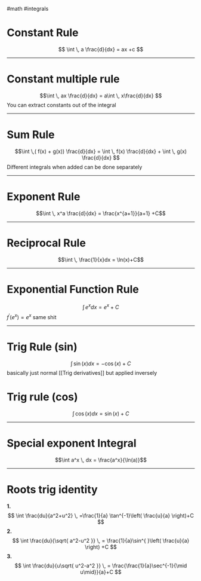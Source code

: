 #math #integrals 
# Constant Rule
$$ \int  \, a \frac{d}{dx} = ax +c $$

---

# Constant multiple rule
$$\int  \, ax \frac{d}{dx} = a\int  \, x\frac{d}{dx}  $$
You can extract constants out of the integral 

---
# Sum Rule
$$\int  \,( f(x) + g(x)) \frac{d}{dx} = \int  \, f(x) \frac{d}{dx} + \int  \, g(x) \frac{d}{dx}  $$
Different integrals when added can be done separately

---
# Exponent Rule
$$\int  \, x^a \frac{d}{dx} = \frac{x^{a+1}}{a+1} +C$$

---
# Reciprocal Rule
$$\int  \, \frac{1}{x}dx = \ln(x)+C$$

---
# Exponential Function Rule
$$\int  \, e^x dx = e^x +C$$
$f^{'}(e^x) = e^x$  same shit

---
# Trig Rule (sin)

$$\int  \, \sin(x) dx = -\cos(x)+C $$
basically just normal [[Trig derivatives]] but applied inversely 
# Trig rule (cos)

$$\int  \, \cos(x)dx = \sin(x) +C$$

---
# Special exponent Integral
$$\int a^x \, dx = \frac{a^x}{\ln(a)}$$

---
# Roots trig identity
**1.**
$$
\int \frac{du}{a^2+u^2} \,  =\frac{1}{a} \tan^{-1}\left( \frac{u}{a} \right)+C
$$
**2.**
$$
\int \frac{du}{\sqrt{ a^2-u^2 }} \,  = \frac{1}{a}\sin^{
}\left( \frac{u}{a} \right) +C
$$
**3.**
$$
\int \frac{du}{u\sqrt{ u^2-a^2 }} \,  = \frac{\frac{1}{a}\sec^{-1}{\mid u\mid}}{a}+C
$$
